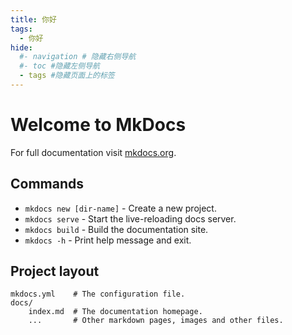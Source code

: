 ```yaml
---
title: 你好
tags:
  - 你好
hide:
  #- navigation # 隐藏右侧导航
  #- toc #隐藏左侧导航
  - tags #隐藏页面上的标签
---
```


# Welcome to MkDocs

For full documentation visit [mkdocs.org](https://www.mkdocs.org).

## Commands

* `mkdocs new [dir-name]` - Create a new project.
* `mkdocs serve` - Start the live-reloading docs server.
* `mkdocs build` - Build the documentation site.
* `mkdocs -h` - Print help message and exit.

## Project layout

    mkdocs.yml    # The configuration file.
    docs/
        index.md  # The documentation homepage.
        ...       # Other markdown pages, images and other files.
